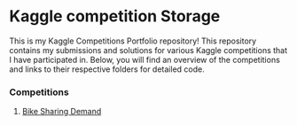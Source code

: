 # Kaggle competition Storage

This is my Kaggle Competitions Portfolio repository! This repository contains my submissions and solutions for various Kaggle competitions that I have participated in. Below, you will find an overview of the competitions and links to their respective folders for detailed code.

### Competitions
1. [Bike Sharing Demand](https://github.com/Bonniecoleman/Kaggle_competition/tree/main/Bike%20Sharing%20Demand)
